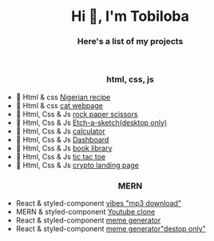 <h1 align="center">Hi 👋, I'm Tobiloba</h1>
<h3 align="center">Here's a list of my projects</h3>

<br />

<h3 align="center"> html, css, js</h3>

- 🔭 Html & css [Nigerian recipe](https://adebisi1234.github.io/odin-recipe)
- 🔭 Html & css [cat webpage](https://adebisi1234.github.io/cat-landing-page)
- 🔭 Html, Css & Js [rock paper scissors](https://adebisi1234.github.io/rock-paper-scissors)
- 🔭 Html, Css & Js [Etch-a-sketch(desktop only)](https://adebisi1234.github.io/Etch-a-Sketch)
- 🔭 Html, Css & Js [calculator](https://adebisi1234.github.io/calculator)
- 🔭 Html, Css & Js [Dashboard](https://adebisi1234.github.io/Dashboard-project)
- 🔭 Html, Css & Js [book library](https://adebisi1234.github.io/library-project)
- 🔭 Html, Css & Js [tic tac toe](https://adebisi1234.github.io/tic-tac-toe)
- 🔭 Html, Css & Js [crypto landing page](https://crapo.netlify.app)


<h3 align="center"> MERN </h3>

-  React & styled-component [vibes "mp3 download"](https://vibes-mp3.netlify.app)
-  MERN & styled-component [Youtube clone](https://testtube-y.netlify.app)
-  React & styled-component [meme generator](https://tob-meme-generator.netlify.app)
-  React & styled-component [meme generator"destop only"](https://tob-meme-generator.netlify.app)
